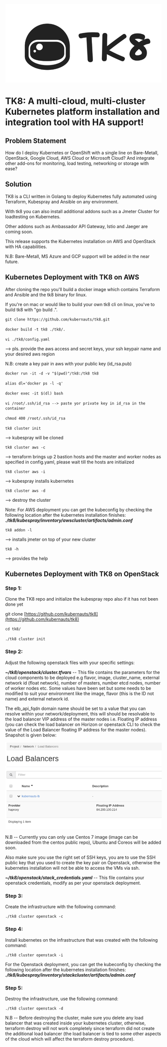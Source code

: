 ![Screenshot](tk8.png)

# TK8: A multi-cloud, multi-cluster Kubernetes platform installation and integration tool with HA support!

## Problem Statement

How do I deploy Kubernetes or OpenShift with a single line on Bare-Metall, OpenStack, Google Cloud, AWS Cloud or Microsoft Cloud? And integrate other add-ons for monitoring, load testing, networking or storage with ease?

## Solution

TK8 is a CLI written in Golang to deploy Kubernetes fully automated using Terraform, Kubespray and Ansible on any environment.

With tk8 you can also install additional addons such as a Jmeter Cluster for loadtesting on Kubernetes.

Other addons such as Ambassador API Gateway, Istio and Jaeger are coming soon.

This release supports the Kubernetes installation on AWS and OpenStack with HA capabilities.

N.B: Bare-Metall, MS Azure and GCP support will be added in the near future.

## Kubernetes Deployment with TK8 on AWS

After cloning the repo you'll build a docker image which contains Terraform and Ansible and the tk8 binary for linux.

If you're on mac or would like to build your own tk8 cli on linux, you've to build tk8 with "go build .".

```
git clone https://github.com/kubernauts/tk8.git

docker build -t tk8 ./tk8/.

vi ./tk8/config.yaml
```

--&gt; pls. provide the aws access and secret keys, your ssh keypair name and your desired aws region

N.B: create a key pair in aws with your public key \(id\_rsa.pub\)

```
docker run -it -d -v "$(pwd)"/tk8:/tk8 tk8

alias dl='docker ps -l -q'

docker exec -it $(dl) bash

vi /root/.ssh/id_rsa --> paste yor private key in id_rsa in the container

chmod 400 /root/.ssh/id_rsa

tk8 cluster init
```

--&gt; kubespray will be cloned

```
tk8 cluster aws -c
```

--&gt; terraform brings up 2 bastion hosts and the master and worker nodes as specified in config.yaml, please wait till the hosts are initialized

```
tk8 cluster aws -i
```

--&gt; kubespray installs kubernetes

```
tk8 cluster aws -d
```

--&gt; destroy the cluster

Note: For AWS deployment you can get the kubeconfig by checking the following location after the kubernetes installation finishes: _**./tk8/kubespray/inventory/awscluster/artifacts/admin.conf**_

```
tk8 addon -l
```

--&gt; installs jmeter on top of your new cluster

```
tk8 -h
```

--&gt; provides the help

## Kubernetes Deployment with TK8 on OpenStack

### Step 1:

Clone the TK8 repo and initialize the kubespray repo also if it has not been done yet

git clone [https://github.com/kubernauts/tk8](https://github.com/kubernauts/tk8)

```
cd tk8/

./tk8 cluster init
```

### Step 2:

Adjust the following openstack files with your specific settings:

_**~/tk8/openstack/cluster.tfvars**_ -- This file contains the parameters for the cloud components to be deployed e.g flavor, image, cluster\_name, external network id \(float network\), number of masters, number etcd nodes, number of worker nodes etc. Some values have been set but some needs to be modified to suit your environment like the image, flavor \(this is the ID not name\) and external network id.

The elb\_api\_fqdn domain name should be set to a value that you can resolve within your network/deployment, this will should be resolvable to the load balancer VIP address of the master nodes i.e. Floating IP address \(you can check the load balancer on Horizon or openstack CLI to check the value of the Load Balancer floating IP address for the master nodes\). Snapshot is given below:

![Screenshot](lb.png)

N.B -- Currently you can only use Centos 7 image \(image can be downloaded from the centos public repo\), Ubuntu and Coreos will be added soon.

Also make sure you use the right set of SSH keys, you are to use the SSH public key that you used to create the key pair on Openstack, otherwise the kubernetes installation will not be able to access the VMs via ssh.

_**~/tk8/openstack/stack\_credentials.yaml**_  -- This file contains your openstack credentials, modify as per your openstack deployment.

### Step 3:

Create the infrastructure with the following command:

```
./tk8 cluster openstack -c
```

### Step 4:

Install kubernetes on the infrastructure that was created with the following command:

```
./tk8 cluster openstack -i
```

For the Openstack deployment, you can get the kubeconfig by checking the following location after the kubernetes installation finishes: _**./tk8/kubespray/inventory/stackcluster/artifacts/admin.conf**_

### Step 5:

Destroy the infrastructure, use the following command:

```
./tk8 cluster openstack -d
```

N.B -- Before destroying the cluster, make sure you delete any load balancer that was created inside your kubernetes cluster, otherwise, terraform destroy will not work completely since terraform did not create the additional load balancer \(the load balancer is tied to some other aspects of the cloud which will affect the terraform destroy procedure\).


